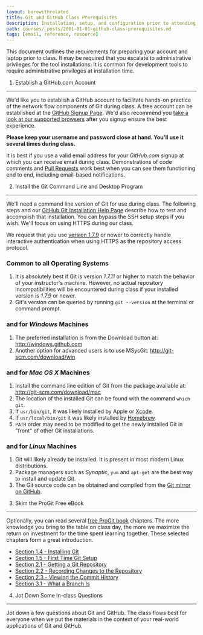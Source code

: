```yaml
---
layout: barewithrelated
title: Git and GitHub Class Prerequisites
description: Installation, setup, and configuration prior to attending a Git and GitHub workshop.
path: courses/_posts/2001-01-01-github-class-prerequisites.md
tags: [email, reference, resource]
---
```



This document outlines the requirements for preparing your account and laptop prior to class.  It may be required that you escalate to administrative privileges for the tool installations. It is common for development tools to require administrative privileges at installation time.

1) Establish a GitHub.com Account
----------------------------------------------------------
We'd like you to establish a GitHub account to facilitate hands-on practice of the network flow components of Git during class.  A free account can be established at the
[GitHub Signup Page](http://github.com/signup/free). We'd also recommend you [take a look at our supported browsers](https://help.github.com/articles/supported-browsers) after you signup ensure the best experience.

**Please keep your username and password close at hand. You'll use it several times during class.**

It is best if you use a valid email address for your _GitHub.com_ signup at which you can receive email during class. Demonstrations of code comments and [Pull Requests](https://help.github.com/articles/using-pull-requests) work best when you can see them functioning end to end, including email-based notifications.

2) Install the Git Command Line and Desktop Program
-----------------------------------------------------------------------------
We'll need a command line version of Git for use during class. The following steps and our [GitHub Git Installation Help Page](https://help.github.com/articles/set-up-git) describe how to test and accomplish that installation. You can bypass the SSH setup steps if you wish.  We'll focus on using HTTPS during our class.

We request that you use [version 1.7.9](https://github.com/git/git/blob/master/Documentation/RelNotes/1.7.9.txt) or newer to correctly handle interactive authentication when using HTTPS as the repository access protocol.


### Common to all Operating Systems
1. It is absolutely best if Git is version _1.7.11_ or higher to match the behavior of your instructor's machine. However, no actual repository incompatibilities will be encountered during class if your installed version is _1.7.9_ or newer.
2. Git's version can be queried by running `git --version` at the terminal or command prompt.

### and for _Windows_ Machines
1. The preferred installation is from the Download button at:  
  <http://windows.github.com>
2. Another option for advanced users is to use MSysGit:
  <http://git-scm.com/download/win>

### and for _Mac OS X_ Machines
1. Install the command line edition of Git from the package available at:  
  <http://git-scm.com/download/mac>
2. The location of the installed Git can be found with the command `which git`.
3. If `usr/bin/git`, it was likely installed by Apple or [Xcode](https://developer.apple.com/xcode/).
4. If `usr/local/bin/git` it was likely installed by [Homebrew](http://mxcl.github.com/homebrew/).
5. `PATH` order may need to be modified to get the newly installed Git in "front" of other Git installations.

### and for _Linux_ Machines
1. Git will likely already be installed. It is present in most modern Linux distributions.
2. Package managers such as _Synaptic_, `yum` and `apt-get` are the best way to install and update Git.
3. The Git source code can be obtained and compiled from the [Git mirror on GitHub](https://github.com/git/git).


3) Skim the ProGit Free eBook
-----------------------------------------------------------------------------
Optionally, you can read several [free ProGit book](http://git-scm.com/book) chapters. The more knowledge you bring to the table on class day, the more we maximize the return on investment for the time spent learning together.  These selected chapters form a great introduction.


* [Section 1.4 - Installing Git](http://git-scm.com/book/en/Getting-Started-Installing-Git)
* [Section 1.5 - First Time Git Setup](http://git-scm.com/book/en/Getting-Started-First-Time-Git-Setup)
* [Section 2.1 - Getting a Git Repository](http://git-scm.com/book/en/Git-Basics-Getting-a-Git-Repository)
* [Section 2.2 - Recording Changes to the Repository](http://git-scm.com/book/en/Git-Basics-Recording-Changes-to-the-Repository)
* [Section 2.3 - Viewing the Commit History](http://git-scm.com/book/en/Git-Basics-Viewing-the-Commit-History)
* [Section 3.1 - What a Branch Is](http://git-scm.com/book/en/Git-Branching-What-a-Branch-Is)

4) Jot Down Some In-class Questions
-----------------------------------------------------------------------------
Jot down a few questions about Git and GitHub.  The class flows best for everyone when we put the materials in the context of your real-world applications of Git and GitHub.
